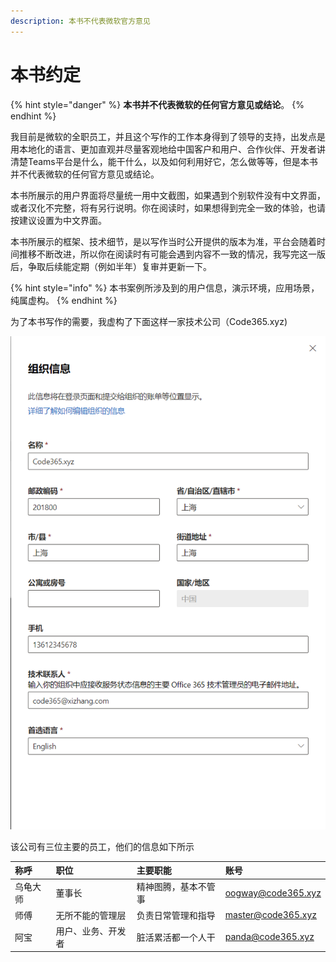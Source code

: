 ```yaml
---
description: 本书不代表微软官方意见
---
```


# 本书约定

{% hint style="danger" %}
**本书并不代表微软的任何官方意见或结论**。
{% endhint %}

我目前是微软的全职员工，并且这个写作的工作本身得到了领导的支持，出发点是用本地化的语言、更加直观并尽量客观地给中国客户和用户、合作伙伴、开发者讲清楚Teams平台是什么，能干什么，以及如何利用好它，怎么做等等，但是本书并不代表微软的任何官方意见或结论。

本书所展示的用户界面将尽量统一用中文截图，如果遇到个别软件没有中文界面，或者汉化不完整，将有另行说明。你在阅读时，如果想得到完全一致的体验，也请按建议设置为中文界面。

本书所展示的框架、技术细节，是以写作当时公开提供的版本为准，平台会随着时间推移不断改进，所以你在阅读时有可能会遇到内容不一致的情况，我写完这一版后，争取后续能定期（例如半年）复审并更新一下。

{% hint style="info" %}
本书案例所涉及到的用户信息，演示环境，应用场景，纯属虚构。
{% endhint %}

为了本书写作的需要，我虚构了下面这样一家技术公司（Code365.xyz\)

![](../.gitbook/assets/image%20%283%29.png)

该公司有三位主要的员工，他们的信息如下所示

| 称呼 | 职位 | 主要职能 | 账号 |
| :--- | :--- | :--- | :--- |
| 乌龟大师 | 董事长 | 精神图腾，基本不管事 | oogway@code365.xyz |
| 师傅 | 无所不能的管理层 | 负责日常管理和指导 | master@code365.xyz |
| 阿宝 | 用户、业务、开发者 | 脏活累活都一个人干 | panda@code365.xyz |


